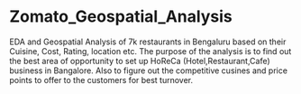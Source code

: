 # Zomato_Geospatial_Analysis
EDA and Geospatial Analysis of 7k restaurants in Bengaluru based on their Cuisine, Cost, Rating, location etc. The purpose of the analysis is to find out the best area of opportunity to set up HoReCa (Hotel,Restaurant,Cafe) business in Bangalore. Also to figure out the competitive cusines and price points to offer to the customers for best turnover.
